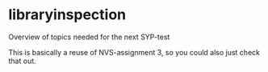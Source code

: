 # libraryinspection
Overview of topics needed for the next SYP-test

This is basically a reuse of NVS-assignment 3, so you could also just check that out.
